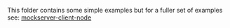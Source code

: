 This folder contains some simple examples but for a fuller set of examples see: [mockserver-client-node](https://github.com/mock-server/mockserver-client-node/tree/master/examples)